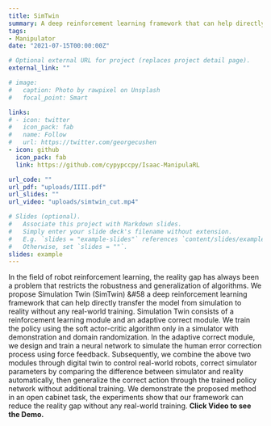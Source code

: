 ```yaml
---
title: SimTwin
summary: A deep reinforcement learning framework that can help directly transfer the model from simulation to reality without any real-world training. Click Video to see the Demo.
tags:
- Manipulator
date: "2021-07-15T00:00:00Z"

# Optional external URL for project (replaces project detail page).
external_link: ""

# image:
#   caption: Photo by rawpixel on Unsplash
#   focal_point: Smart

links:
# - icon: twitter
#   icon_pack: fab
#   name: Follow
#   url: https://twitter.com/georgecushen
- icon: github
  icon_pack: fab
  link: https://github.com/cypypccpy/Isaac-ManipulaRL

url_code: ""
url_pdf: "uploads/IIII.pdf"
url_slides: ""
url_video: "uploads/simtwin_cut.mp4"

# Slides (optional).
#   Associate this project with Markdown slides.
#   Simply enter your slide deck's filename without extension.
#   E.g. `slides = "example-slides"` references `content/slides/example-slides.md`.
#   Otherwise, set `slides = ""`.
slides: example
---
```


In the field of robot reinforcement learning, the reality gap has always been a problem that restricts the robustness and generalization of algorithms. We propose Simulation Twin (SimTwin) &#58 a deep reinforcement learning framework that can help directly transfer the model from simulation to reality without any real-world training. Simulation Twin consists of a reinforcement learning module and an adaptive correct module. We train the policy using the soft actor-critic algorithm only in a simulator with demonstration and domain randomization. In the adaptive correct module, we design and train a neural network to simulate the human error correction process using force feedback. Subsequently, we combine the above two modules through digital twin to control real-world robots, correct simulator parameters by comparing the difference between simulator and reality automatically, then generalize the correct action through the trained policy network without additional training. We demonstrate the proposed method in an open cabinet task, the experiments show that our framework can reduce the reality gap without any real-world training. **Click Video to see the Demo.** 
